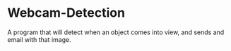 # Webcam-Detection
A program that will detect when an object comes into view, and sends and email with that image.
